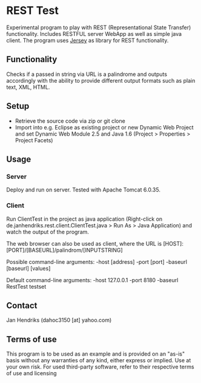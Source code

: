 # REST Test

Experimental program to play with REST (Representational State Transfer) functionality.
Includes RESTFUL server WebApp as well as simple java client.
The program uses [Jersey](http://jersey.java.net/) as library for REST functionality.

## Functionality

Checks if a passed in string via URL is a palindrome and outputs accordingly with the ability to provide different output formats such as plain text, XML, HTML.

## Setup 

* Retrieve the source code via zip or git clone
* Import into e.g. Eclipse as existing project or new Dynamic Web Project and set Dynamic Web Module 2.5 and Java 1.6 (Project > Properties > Project Facets) 

## Usage

### Server

Deploy and run on server. Tested with Apache Tomcat 6.0.35.

### Client

Run ClientTest in the project as java application (Right-click on de.janhendriks.rest.client.ClientTest.java > Run As > Java Application) and watch the output of the program.

The web browser can also be used as client, where the URL is 
	[HOST]:[PORT]/[BASEURL]/palindrom/[INPUTSTRING]

Possible command-line arguments: -host [address] -port [port] -baseurl [baseurl] [values]

Default command-line arguments: -host 127.0.0.1 -port 8180 -baseurl RestTest testset

## Contact
Jan Hendriks (dahoc3150 [at] yahoo.com)

## Terms of use

This program is to be used as an example and is provided on an "as-is" basis without any warranties of any kind, either express or implied.
Use at your own risk.
For used third-party software, refer to their respective terms of use and licensing